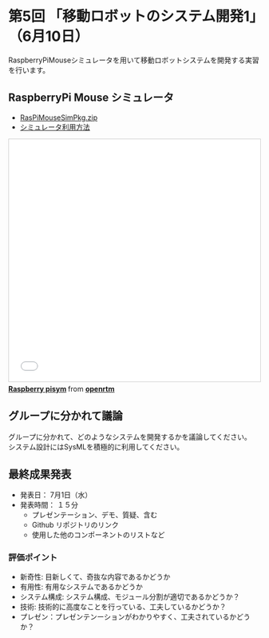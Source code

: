 # 第5回 「移動ロボットのシステム開発1」（6月10日）

RaspberryPiMouseシミュレータを用いて移動ロボットシステムを開発する実習を行います。

## RaspberryPi Mouse シミュレータ

- [RasPiMouseSimPkg.zip](https://github.com/sealbreeder/TMU-Ubiquitous-Robotics/raw/master/RasPiMouseSimPkg.zip)
- [シミュレータ利用方法](https://openrtm.org/openrtm/ja/node/6198)

<iframe src="//www.slideshare.net/slideshow/embed_code/key/h3UNy4ZbKSbWE7" width="595" height="485" frameborder="0" marginwidth="0" marginheight="0" scrolling="no" style="border:1px solid #CCC; border-width:1px; margin-bottom:5px; max-width: 100%;" allowfullscreen> </iframe> <div style="margin-bottom:5px"> <strong> <a href="//www.slideshare.net/openrtm/raspberry-pisym" title="Raspberry pisym" target="_blank">Raspberry pisym</a> </strong> from <strong><a href="https://www.slideshare.net/openrtm" target="_blank">openrtm</a></strong> </div>

## グループに分かれて議論

グループに分かれて、どのようなシステムを開発するかを議論してください。
システム設計にはSysMLを積極的に利用してください。

## 最終成果発表

- 発表日： 7月1日（水）
- 発表時間： １５分
  - プレゼンテーション、デモ、質疑、含む
  - Github リポジトリのリンク
  - 使用した他のコンポーネントのリストなど

### 評価ポイント
- 新奇性: 目新しくて、奇抜な内容であるかどうか
- 有用性: 有用なシステムであるかどうか
- システム構成: システム構成、モジュール分割が適切であるかどうか？
- 技術: 技術的に高度なことを行っている、工夫しているかどうか？
- プレゼン：プレゼンテンーションがわかりやすく、工夫されているかどうか？


